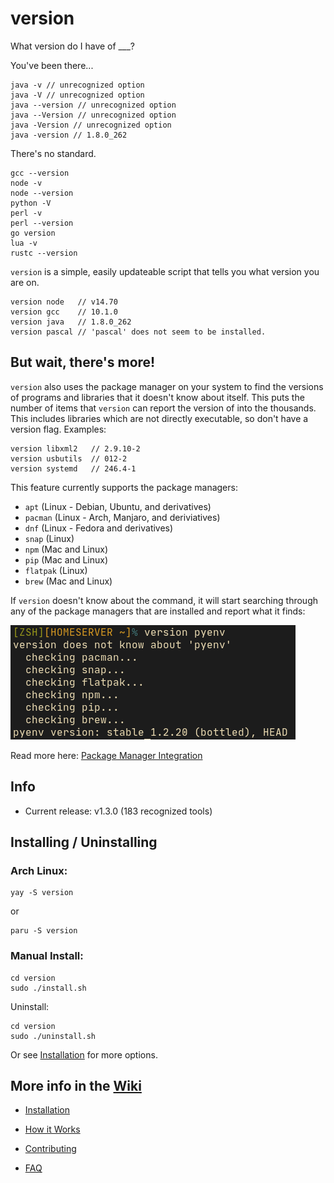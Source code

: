 # version
What version do I have of ___?

You've been there...

```
java -v // unrecognized option
java -V // unrecognized option
java --version // unrecognized option
java --Version // unrecognized option
java -Version // unrecognized option
java -version // 1.8.0_262
```

There's no standard.

```
gcc --version
node -v
node --version
python -V
perl -v
perl --version
go version
lua -v
rustc --version
```

`version` is a simple, easily updateable script that tells you what version you are on.

```
version node   // v14.70
version gcc    // 10.1.0
version java   // 1.8.0_262
version pascal // 'pascal' does not seem to be installed.
```

## But wait, there's more!

`version` also uses the package manager on your system to find the versions of programs and libraries that it doesn't know about itself. This puts the number of items that `version` can report the version of into the thousands. This includes libraries which are not directly executable, so don't have a version flag. Examples:

```
version libxml2   // 2.9.10-2
version usbutils  // 012-2
version systemd   // 246.4-1
```

This feature currently supports the package managers: 

- `apt` (Linux - Debian, Ubuntu, and derivatives)
- `pacman` (Linux - Arch, Manjaro, and deriviatives)
- `dnf` (Linux - Fedora and derivatives)
- `snap` (Linux)
- `npm` (Mac and Linux)
- `pip` (Mac and Linux)
- `flatpak` (Linux)
- `brew` (Mac and Linux)

If `version` doesn't know about the command, it will start searching through any of the package managers that are installed and report what it finds:

![version.png](version.png)

Read more here: [Package Manager Integration](https://github.com/bit101/version/wiki/Package-Manager-Integration)

## Info

- Current release: v1.3.0 (183 recognized tools)

## Installing / Uninstalling

### Arch Linux:

```
yay -S version
```
or

```
paru -S version
```

### Manual Install:

```
cd version
sudo ./install.sh
```

Uninstall:

```
cd version
sudo ./uninstall.sh
```

Or see [Installation](https://github.com/bit101/version/wiki/Installation) for more options.

## More info in the [Wiki](https://github.com/bit101/version/wiki)

- [Installation](https://github.com/bit101/version/wiki/Installation)

- [How it Works](https://github.com/bit101/version/wiki/How-it-Works)

- [Contributing](https://github.com/bit101/version/blob/master/CONTRIBUTING.md)

- [FAQ](https://github.com/bit101/version/wiki/FAQ)
